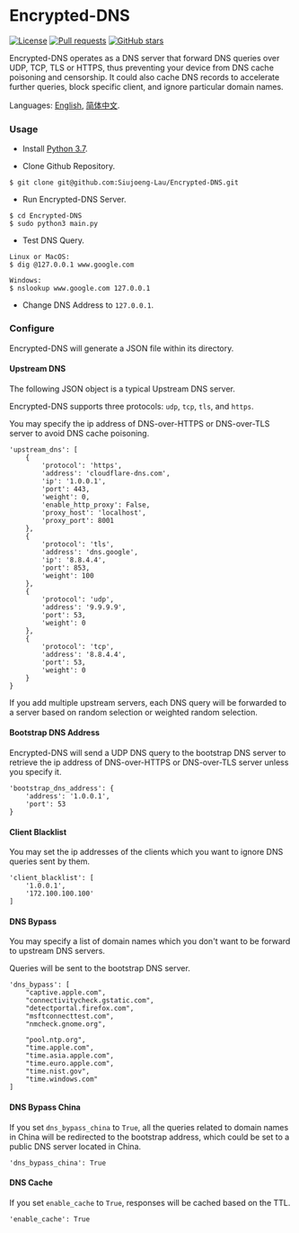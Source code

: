 # Encrypted-DNS
[![License](https://img.shields.io/github/license/Siujoeng-Lau/Encrypted-DNS.svg?style=for-the-badge)](https://github.com/Siujoeng-Lau/Encrypted-DNS/blob/master/LICENSE)
[![Pull requests](https://img.shields.io/github/issues-pr-closed/Siujoeng-Lau/Encrypted-DNS?style=for-the-badge)](https://github.com/Siujoeng-Lau/Encrypted-DNS/pulls)
[![GitHub stars](https://img.shields.io/github/stars/Siujoeng-Lau/Encrypted-DNS?style=for-the-badge)](https://github.com/Siujoeng-Lau/Encrypted-DNS/stargazers)

Encrypted-DNS operates as a DNS server that forward DNS queries over UDP, TCP, TLS or HTTPS, thus preventing your device from DNS cache poisoning and censorship.
It could also cache DNS records to accelerate further queries, block specific client, and ignore particular domain names.

Languages: [English](https://github.com/Siujoeng-Lau/Encrypted-DNS/blob/master/README.md), [简体中文](https://github.com/Siujoeng-Lau/Encrypted-DNS/blob/master/README_zh.md).

### Usage

* Install [Python 3.7](https://www.python.org/downloads/).

* Clone Github Repository.

```
$ git clone git@github.com:Siujoeng-Lau/Encrypted-DNS.git
```

* Run Encrypted-DNS Server.

```
$ cd Encrypted-DNS
$ sudo python3 main.py
```

* Test DNS Query.

```
Linux or MacOS:
$ dig @127.0.0.1 www.google.com

Windows:
$ nslookup www.google.com 127.0.0.1
```

* Change DNS Address to `127.0.0.1`.

### Configure

Encrypted-DNS will generate a JSON file within its directory.

#### Upstream DNS

The following JSON object is a typical Upstream DNS server.

Encrypted-DNS supports three protocols: `udp`, `tcp`, `tls`, and `https`. 

You may specify the ip address of DNS-over-HTTPS or DNS-over-TLS server to avoid DNS cache poisoning.

```
'upstream_dns': [
    {
        'protocol': 'https',
        'address': 'cloudflare-dns.com',
        'ip': '1.0.0.1',
        'port': 443,
        'weight': 0,
        'enable_http_proxy': False,
        'proxy_host': 'localhost',
        'proxy_port': 8001
    },
    {
        'protocol': 'tls',
        'address': 'dns.google',
        'ip': '8.8.4.4',
        'port': 853,
        'weight': 100
    },
    {
        'protocol': 'udp',
        'address': '9.9.9.9',
        'port': 53,
        'weight': 0
    },
    {
        'protocol': 'tcp',
        'address': '8.8.4.4',
        'port': 53,
        'weight': 0
    }
}
```

If you add multiple upstream servers, each DNS query will be forwarded to a server based on random selection or weighted random selection.

#### Bootstrap DNS Address

Encrypted-DNS will send a UDP DNS query to the bootstrap DNS server to retrieve the ip address of DNS-over-HTTPS or DNS-over-TLS server unless you specify it.
```
'bootstrap_dns_address': {
    'address': '1.0.0.1',
    'port': 53
}
```

#### Client Blacklist

You may set the ip addresses of the clients which you want to ignore DNS queries sent by them.
```
'client_blacklist': [
    '1.0.0.1',
    '172.100.100.100'
]
```

#### DNS Bypass

You may specify a list of domain names which you don't want to be forward to upstream DNS servers.

Queries will be sent to the bootstrap DNS server.

```
'dns_bypass': [
    "captive.apple.com",
    "connectivitycheck.gstatic.com",
    "detectportal.firefox.com",
    "msftconnecttest.com",
    "nmcheck.gnome.org",

    "pool.ntp.org",
    "time.apple.com",
    "time.asia.apple.com",
    "time.euro.apple.com",
    "time.nist.gov",
    "time.windows.com"
]
```

#### DNS Bypass China

If you set `dns_bypass_china` to `True`, all the queries related to domain names in China will be redirected to the bootstrap address, which could be set to a public DNS server located in China.

```
'dns_bypass_china': True
```

#### DNS Cache

If you set `enable_cache` to `True`, responses will be cached based on the TTL.

```
'enable_cache': True
```
